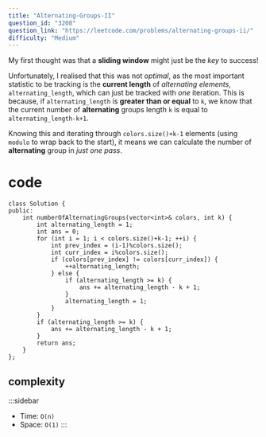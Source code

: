 ```yaml
---
title: "Alternating-Groups-II"
question_id: "3208"
question_link: "https://leetcode.com/problems/alternating-groups-ii/"
difficulty: "Medium"
---
```


My first thought was that a **sliding window** might just be the *key* to success!

Unfortunately, I realised that this was not *optimal*,
as the most important statistic to be tracking is the **current length** of *alternating elements*, `alternating_length`,
which can just be tracked with *one* iteration.
This is because, if `alternating_length` is **greater than or equal** to `k`,
we know that the current number of **alternating** groups length `k` is equal to `alternating_length-k+1`.

Knowing this and iterating through `colors.size()+k-1` elements 
(using `modulo` to wrap back to the start),
it means we can calculate the number of **alternating** group in *just one pass*.

# cod<span>e</span>

```{.cpp}
class Solution {
public:
    int numberOfAlternatingGroups(vector<int>& colors, int k) {
        int alternating_length = 1;
        int ans = 0;
        for (int i = 1; i < colors.size()+k-1; ++i) {
            int prev_index = (i-1)%colors.size();
            int curr_index = i%colors.size();
            if (colors[prev_index] != colors[curr_index]) {
                ++alternating_length;
            } else {
                if (alternating_length >= k) {
                    ans += alternating_length - k + 1;
                }
                alternating_length = 1;
            }
        }
        if (alternating_length >= k) {
            ans += alternating_length - k + 1;
        }
        return ans;
    }
};
```

## complexit<span>y</span>

:::sidebar
- Time: `O(n)`
- Space: `O(1)`
:::
